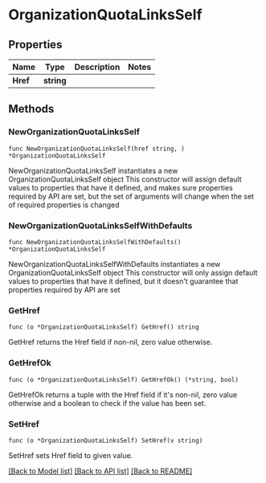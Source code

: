 # OrganizationQuotaLinksSelf

## Properties

Name | Type | Description | Notes
------------ | ------------- | ------------- | -------------
**Href** | **string** |  | 

## Methods

### NewOrganizationQuotaLinksSelf

`func NewOrganizationQuotaLinksSelf(href string, ) *OrganizationQuotaLinksSelf`

NewOrganizationQuotaLinksSelf instantiates a new OrganizationQuotaLinksSelf object
This constructor will assign default values to properties that have it defined,
and makes sure properties required by API are set, but the set of arguments
will change when the set of required properties is changed

### NewOrganizationQuotaLinksSelfWithDefaults

`func NewOrganizationQuotaLinksSelfWithDefaults() *OrganizationQuotaLinksSelf`

NewOrganizationQuotaLinksSelfWithDefaults instantiates a new OrganizationQuotaLinksSelf object
This constructor will only assign default values to properties that have it defined,
but it doesn't guarantee that properties required by API are set

### GetHref

`func (o *OrganizationQuotaLinksSelf) GetHref() string`

GetHref returns the Href field if non-nil, zero value otherwise.

### GetHrefOk

`func (o *OrganizationQuotaLinksSelf) GetHrefOk() (*string, bool)`

GetHrefOk returns a tuple with the Href field if it's non-nil, zero value otherwise
and a boolean to check if the value has been set.

### SetHref

`func (o *OrganizationQuotaLinksSelf) SetHref(v string)`

SetHref sets Href field to given value.



[[Back to Model list]](../README.md#documentation-for-models) [[Back to API list]](../README.md#documentation-for-api-endpoints) [[Back to README]](../README.md)


